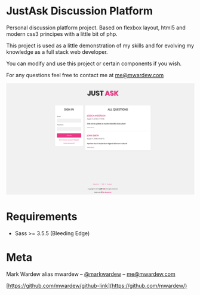 JustAsk Discussion Platform
=======================

Personal discussion platform project. Based on flexbox layout, html5 and modern css3 principes with a little bit of php.

This project is used as a little demonstration of my skills and for evolving my knowledge as a full stack web developer.

You can modify and use this project or certain components if you wish.

For any questions feel free to contact me at me@mwardew.com


![](screenshot.png)


Requirements
============

* Sass >= 3.5.5 (Bleeding Edge)


Meta
============

Mark Wardew alias mwardew – [@markwardew](https://twitter.com/markwardew) – me@mwardew.com

[https://github.com/mwardew/github-link](https://github.com/mwardew/)